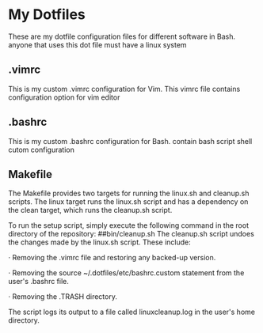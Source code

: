# My Dotfiles
These are my dotfile configuration files for different software in Bash.
anyone that uses this dot file must have a linux system
## .vimrc
This is my custom .vimrc configuration for Vim.
This vimrc file contains configuration option for vim editor
## .bashrc
This is my custom .bashrc configuration for Bash.
contain bash script shell cutom configuration
## Makefile
The Makefile provides two targets for running the linux.sh and cleanup.sh scripts. The linux target runs the linux.sh script and has a dependency on the clean target, which runs the cleanup.sh script.

To run the setup script, simply execute the following command in the root directory of the repository:
##bin/cleanup.sh
The cleanup.sh script undoes the changes made by the linux.sh script. These include:

·       Removing the .vimrc file and restoring any backed-up version.

·       Removing the source ~/.dotfiles/etc/bashrc.custom statement from the user's .bashrc file.

·       Removing the .TRASH directory.

The script logs its output to a file called linuxcleanup.log in the user's home directory.


